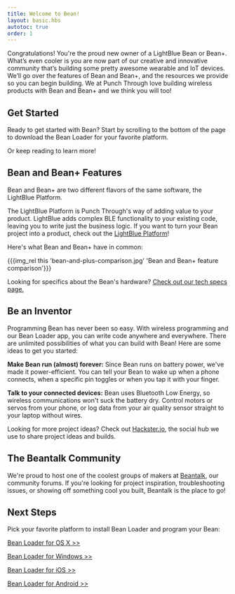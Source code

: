 ```yaml
---
title: Welcome to Bean!
layout: basic.hbs
autotoc: true
order: 1
---
```


Congratulations! You're the proud new owner of a LightBlue Bean or Bean+. What’s even cooler is you are now part of our creative and innovative community that’s building some pretty awesome wearable and IoT devices. We’ll go over the features of Bean and Bean+, and the resources we provide so you can begin building. We at Punch Through love building wireless products with Bean and Bean+ and we think you will too!

## Get Started

Ready to get started with Bean? Start by scrolling to the bottom of the page to download the Bean Loader for your favorite platform.

Or keep reading to learn more!

## Bean and Bean+ Features

Bean and Bean+ are two different flavors of the same software, the LightBlue Platform.

The LightBlue Platform is Punch Through's way of adding value to your product. LightBlue adds complex BLE functionality to your existing code, leaving you to write just the business logic. If you want to turn your Bean project into a product, check out the [LightBlue Platform](http://punchthrough.com/platform)!

Here's what Bean and Bean+ have in common:

{{{img_rel this 'bean-and-plus-comparison.jpg' 'Bean and Bean+ feature comparison'}}}

Looking for specifics about the Bean's hardware? [Check out our tech specs page.](../tech-specs)

## Be an Inventor

Programming Bean has never been so easy. With wireless programming and our Bean Loader app, you can write code anywhere and everywhere. There are unlimited possibilities of what you can build with Bean!  Here are some ideas to get you started:

__Make Bean run (almost) forever:__
Since Bean runs on battery power, we've made it power-efficient. You can tell your Bean to wake up when a phone connects, when a specific pin toggles or when you tap it with your finger. 

__Talk to your connected devices:__
Bean uses Bluetooth Low Energy, so wireless communications won't suck the battery dry. Control motors or servos from your phone, or log data from your air quality sensor straight to your laptop without wires.

Looking for more project ideas? Check out [Hackster.io](https://www.hackster.io/punchthrough), the social hub we use to share project ideas and builds.

## The Beantalk Community
We're proud to host one of the coolest groups of makers at [Beantalk](http://beantalk.punchthrough.com/), our community forums. If you're looking for project inspiration, troubleshooting issues, or showing off something cool you built, Beantalk is the place to go!

## Next Steps

Pick your favorite platform to install Bean Loader and program your Bean:

[Bean Loader for OS X >>](../os-x/)

[Bean Loader for Windows >>](../windows/)

[Bean Loader for iOS >>](../ios/)

[Bean Loader for Android >>](../android/)

